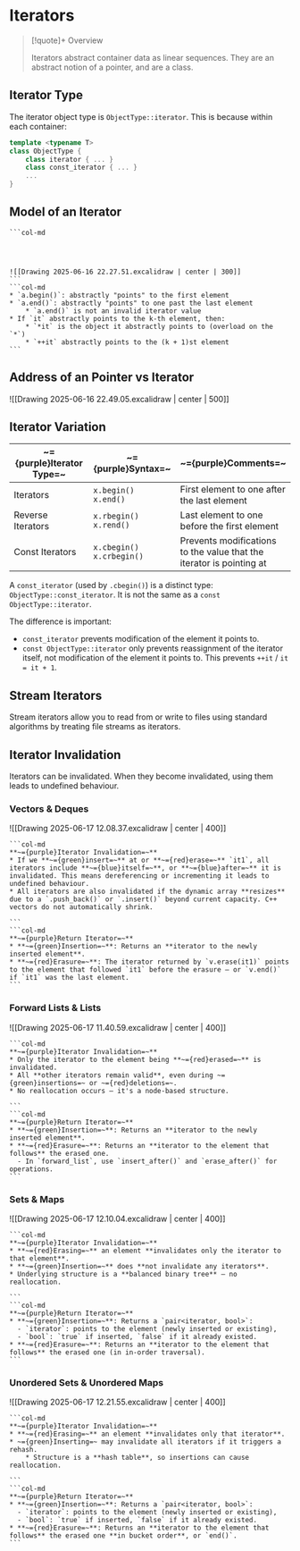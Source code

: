 # Iterators

> [!quote]+ Overview
> <!-- Multiline -->
> Iterators abstract container data as linear sequences. They are an abstract notion of a pointer, and are a class.

## Iterator Type

The iterator object type is `ObjectType::iterator`. This is because within each container:

```cpp
template <typename T>
class ObjectType {
	class iterator { ... }
	class const_iterator { ... }
	...
}
```

## Model of an Iterator

````col
```col-md
 
​

​
![[Drawing 2025-06-16 22.27.51.excalidraw | center | 300]]
```
```col-md
* `a.begin()`: abstractly "points" to the first element
* `a.end()`: abstractly "points" to one past the last element
	* `a.end()` is not an invalid iterator value
* If `it` abstractly points to the k-th element, then:
	* `*it` is the object it abstractly points to (overload on the `*`)
	* `++it` abstractly points to the (k + 1)st element
```
````

## Address of an Pointer vs Iterator

![[Drawing 2025-06-16 22.49.05.excalidraw | center | 500]]

## Iterator Variation

| **~={purple}Iterator Type=~** | **~={purple}Syntax=~**        | **~={purple}Comments=~**                                             |
| ----------------------------- | ----------------------------- | -------------------------------------------------------------------- |
| Iterators                     | `x.begin()`<br>`x.end()`      | First element to one after the last element                          |
| Reverse Iterators             | `x.rbegin()`<br>`x.rend()`    | Last element to one before the first element                         |
| Const Iterators               | `x.cbegin()`<br>`x.crbegin()` | Prevents modifications to the value that the iterator is pointing at |
A `const_iterator` (used by `.cbegin()`) is a distinct type: `ObjectType::const_iterator`. It is not the same as a `const ObjectType::iterator`.

The difference is important:
* `const_iterator` prevents modification of the element it points to.
* `const ObjectType::iterator` only prevents reassignment of the iterator itself, not modification of the element it points to. This prevents `++it` / `it = it + 1`.

## Stream Iterators

Stream iterators allow you to read from or write to files using standard algorithms by treating file streams as iterators.

## Iterator Invalidation

Iterators can be invalidated. When they become invalidated, using them leads to undefined behaviour.

### Vectors & Deques

![[Drawing 2025-06-17 12.08.37.excalidraw | center | 400]]

````col
```col-md
**~={purple}Iterator Invalidation=~**
* If we **~={green}insert=~** at or **~={red}erase=~** `it1`, all iterators include **~={blue}itself=~**, or **~={blue}after=~** it is invalidated. This means dereferencing or incrementing it leads to undefined behaviour.
* All iterators are also invalidated if the dynamic array **resizes** due to a `.push_back()` or `.insert()` beyond current capacity. C++ vectors do not automatically shrink.

```
```col-md
**~={purple}Return Iterator=~**
* **~={green}Insertion=~**: Returns an **iterator to the newly inserted element**.
* **~={red}Erasure=~**: The iterator returned by `v.erase(it1)` points to the element that followed `it1` before the erasure — or `v.end()` if `it1` was the last element.
```
````

### Forward Lists & Lists

![[Drawing 2025-06-17 11.40.59.excalidraw | center | 400]]

````col
```col-md
**~={purple}Iterator Invalidation=~**
* Only the iterator to the element being **~={red}erased=~** is invalidated.
* All **other iterators remain valid**, even during ~={green}insertions=~ or ~={red}deletions=~.
* No reallocation occurs — it's a node-based structure.

```
```col-md
**~={purple}Return Iterator=~**
* **~={green}Insertion=~**: Returns an **iterator to the newly inserted element**.
* **~={red}Erasure=~**: Returns an **iterator to the element that follows** the erased one.
  - In `forward_list`, use `insert_after()` and `erase_after()` for operations.
```
````
### Sets & Maps

![[Drawing 2025-06-17 12.10.04.excalidraw | center | 400]]

````col
```col-md
**~={purple}Iterator Invalidation=~**
* **~={red}Erasing=~** an element **invalidates only the iterator to that element**.
* **~={green}Insertion=~** does **not invalidate any iterators**.
* Underlying structure is a **balanced binary tree** — no reallocation.

```
```col-md
**~={purple}Return Iterator=~**
* **~={green}Insertion=~**: Returns a `pair<iterator, bool>`:
  - `iterator`: points to the element (newly inserted or existing),
  - `bool`: `true` if inserted, `false` if it already existed.
* **~={red}Erasure=~**: Returns an **iterator to the element that follows** the erased one (in in-order traversal).
```

````

### Unordered Sets & Unordered Maps

![[Drawing 2025-06-17 12.21.55.excalidraw | center | 400]]

````col
```col-md
**~={purple}Iterator Invalidation=~**
* **~={red}Erasing=~** an element **invalidates only that iterator**.
* ~={green}Inserting=~ may invalidate all iterators if it triggers a rehash.
	* Structure is a **hash table**, so insertions can cause reallocation.

```
```col-md
**~={purple}Return Iterator=~**
* **~={green}Insertion=~**: Returns a `pair<iterator, bool>`:
  - `iterator`: points to the element (newly inserted or existing),
  - `bool`: `true` if inserted, `false` if it already existed.
* **~={red}Erasure=~**: Returns an **iterator to the element that follows** the erased one **in bucket order**, or `end()`.
```

````
